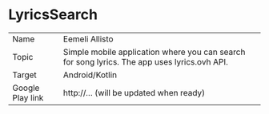 # LyricsSearch

|                  |                                                                                                                                                                                                                                                                            |
| ---------------- | -------------------------------------------------------------------------------------------------------------------------------------------------------------------------------------------------------------------------------------------------------------------------- |
| Name             | Eemeli Allisto                                                                                                                                                                                                                                                             |
| Topic            | Simple mobile application where you can search for song lyrics. The app uses lyrics.ovh API. |
| Target           | Android/Kotlin                                                                                                                                                                                                                                               |
| Google Play link | http://… (will be updated when ready)                                                                                                                                                                                                                                      |
